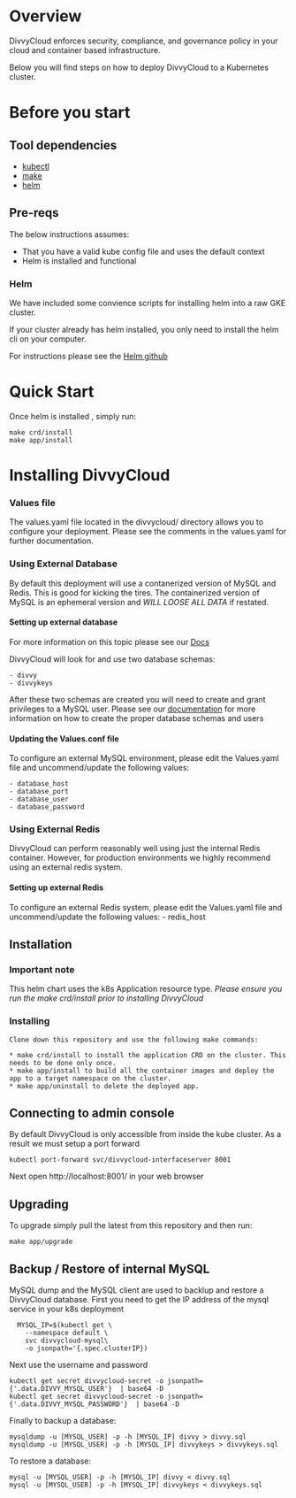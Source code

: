 
# Overview

DivvyCloud enforces security, compliance, and governance policy in your cloud and container based infrastructure.

Below you will find steps on how to deploy DivvyCloud to a Kubernetes cluster. 

# Before you start

## Tool dependencies

- [kubectl](https://kubernetes.io/docs/tasks/tools/install-kubectl/)
- [make](https://www.gnu.org/software/make/)
- [helm](https://helm.sh/)

## Pre-reqs

The below instructions assumes:

 - That you have a valid kube config file and uses the default context
 - Helm is installed and functional

### Helm
We have included some convience scripts for installing helm into a raw GKE cluster. 

If your cluster already has helm installed, you  only need to install the helm cli on your computer. 

For instructions please see the [Helm github](https://github.com/helm/helm)


# Quick Start
Once helm is installed , simply run:

```
make crd/install
make app/install 
```

# Installing DivvyCloud

### Values file

  The values.yaml file located in the divvycloud/ directory allows you to configure your deployment.
  Please see the comments in the values.yaml for further documentation. 

### Using External Database
  By default this deployment will use a contanerized version of MySQL and Redis. This is good for kicking the tires. 
  The containerized version of MySQL is an ephemeral version and *WILL LOOSE ALL DATA* if restated. 

#### Setting up external database
  For more information on this topic please see our [Docs](http://docs.divvycloud.com/latest/installation/legacy.html)
  
  DivvyCloud will look for and use two database schemas: 

    - divvy
    - divvykeys

  After these two schemas are created you will need to create and grant privileges to a MySQL user. Please see our [documentation](http://docs.divvycloud.com/latest/installation/legacy.html) for more information on how to create the proper database schemas and users

#### Updating the Values.conf file 

  To configure an external MySQL environment, please edit the Values.yaml file and uncommend/update the following values:

    - database_host
    - database_port
    - database_user
    - database_password 

### Using External Redis

  DivvyCloud can perform reasonably well using just the internal Redis container. However, for production environments we highly recommend 
  using an external redis system. 

#### Setting up external Redis 

  To configure an external Redis system, please edit the Values.yaml file and uncommend/update the following values:
    - redis_host

## Installation 

### Important note
  This helm chart uses the k8s Application resource type. 
  *Please ensure you run the make crd/install prior to installing DivvyCloud*

### Installing 
	Clone down this repository and use the following make commands:

	* make crd/install to install the application CRD on the cluster. This needs to be done only once.
	* make app/install to build all the container images and deploy the app to a target namespace on the cluster.
	* make app/uninstall to delete the deployed app.

## Connecting to admin console

By default DivvyCloud is only accessible from inside the kube cluster. As a result we must setup a port forward

```
kubectl port-forward svc/divvycloud-interfaceserver 8001

```

Next open http://localhost:8001/ in your web browser

## Upgrading 

  To upgrade simply pull the latest from this repository and then run:

  ```
  make app/upgrade
  ```
  

## Backup / Restore of internal MySQL

MySQL dump and the MySQL client are used to backlup and restore a DivvyCloud database.
First you need to get the IP address of the mysql service in your k8s deployment 

```
  MYSQL_IP=$(kubectl get \
    --namespace default \
    svc divvycloud-mysql\
    -o jsonpath='{.spec.clusterIP})

```

Next use the username and password
```
kubectl get secret divvycloud-secret -o jsonpath={'.data.DIVVY_MYSQL_USER'}  | base64 -D
kubectl get secret divvycloud-secret -o jsonpath={'.data.DIVVY_MYSQL_PASSWORD'}  | base64 -D
```

Finally to backup a database:
```
mysqldump -u [MYSQL_USER] -p -h [MYSQL_IP] divvy > divvy.sql
mysqldump -u [MYSQL_USER] -p -h [MYSQL_IP] divvykeys > divvykeys.sql
```

To restore a database:

```
mysql -u [MYSQL_USER] -p -h [MYSQL_IP] divvy < divvy.sql
mysql -u [MYSQL_USER] -p -h [MYSQL_IP] divvykeys < divvykeys.sql
```

